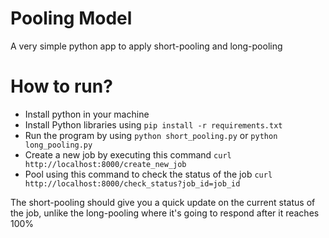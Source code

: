 # Pooling Model
A very simple python app to apply short-pooling and long-pooling

# How to run?
* Install python in your machine
* Install Python libraries using `pip install -r requirements.txt`
* Run the program by using `python short_pooling.py` or `python long_pooling.py`
* Create a new job by executing this command `curl http://localhost:8000/create_new_job`
* Pool using this command to check the status of the job `curl http://localhost:8000/check_status?job_id=job_id`

The short-pooling should give you a quick update on the current status of the job, unlike the long-pooling where it's going to respond after it reaches 100%
